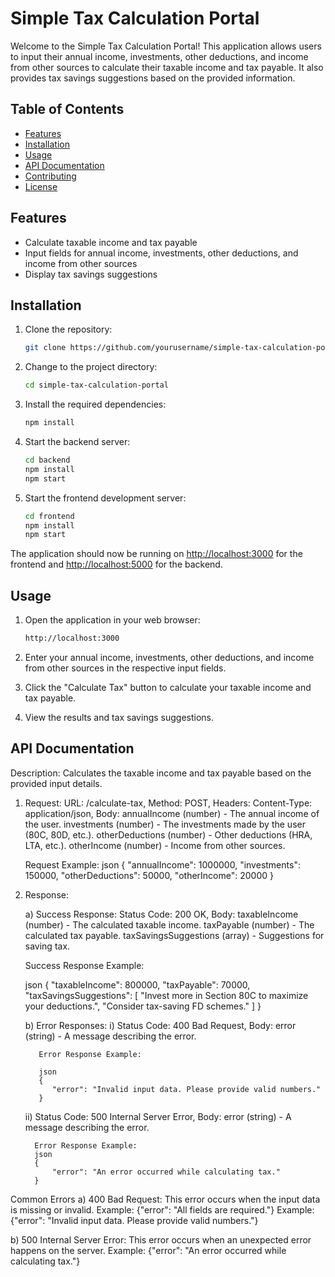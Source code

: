 # Simple Tax Calculation Portal

Welcome to the Simple Tax Calculation Portal! This application allows users to input their annual income, investments, other deductions, and income from other sources to calculate their taxable income and tax payable. It also provides tax savings suggestions based on the provided information.

## Table of Contents

- [Features](#features)
- [Installation](#installation)
- [Usage](#usage)
- [API Documentation](#api-documentation)
- [Contributing](#contributing)
- [License](#license)

## Features

- Calculate taxable income and tax payable
- Input fields for annual income, investments, other deductions, and income from other sources
- Display tax savings suggestions

## Installation

1. Clone the repository:

    ```sh
    git clone https://github.com/yourusername/simple-tax-calculation-portal.git
    ```

2. Change to the project directory:

    ```sh
    cd simple-tax-calculation-portal
    ```

3. Install the required dependencies:

    ```sh
    npm install
    ```

4. Start the backend server:

    ```sh
    cd backend
    npm install
    npm start
    ```

5. Start the frontend development server:

    ```sh
    cd frontend
    npm install
    npm start
    ```

The application should now be running on [http://localhost:3000](http://localhost:3000) for the frontend and [http://localhost:5000](http://localhost:5000) for the backend.

## Usage

1. Open the application in your web browser:

    ```sh
    http://localhost:3000
    ```

2. Enter your annual income, investments, other deductions, and income from other sources in the respective input fields.

3. Click the "Calculate Tax" button to calculate your taxable income and tax payable.

4. View the results and tax savings suggestions.


## API Documentation
Description: Calculates the taxable income and tax payable based on the provided input details.

1)  Request:
    URL: /calculate-tax,
    Method: POST,
    Headers: Content-Type: application/json,
    Body:
      annualIncome (number) - The annual income of the user.
      investments (number) - The investments made by the user (80C, 80D, etc.).
      otherDeductions (number) - Other deductions (HRA, LTA, etc.).
      otherIncome (number) - Income from other sources.
  
    Request Example:
    json
    {
        "annualIncome": 1000000,
        "investments": 150000,
        "otherDeductions": 50000,
        "otherIncome": 20000
    }


3)  Response:

    a) Success Response:
       Status Code: 200 OK,
       Body:
          taxableIncome (number) - The calculated taxable income.
          taxPayable (number) - The calculated tax payable.
          taxSavingsSuggestions (array) - Suggestions for saving tax.

      Success Response Example:

      json
      {
          "taxableIncome": 800000,
          "taxPayable": 70000,
          "taxSavingsSuggestions": [
              "Invest more in Section 80C to maximize your deductions.",
        "Consider tax-saving FD schemes."
          ]
      }


    b) Error Responses:
       i) Status Code: 400 Bad Request,
           Body:
             error (string) - A message describing the error.
    
           Error Response Example:
    
           json
           {
              "error": "Invalid input data. Please provide valid numbers."
           }
    
      ii) Status Code: 500 Internal Server Error,
          Body:
             error (string) - A message describing the error.

          Error Response Example:
          json
          {
              "error": "An error occurred while calculating tax."
          }


Common Errors
a) 400 Bad Request: This error occurs when the input data is missing or invalid.
    Example: {"error": "All fields are required."}
    Example: {"error": "Invalid input data. Please provide valid numbers."}

b) 500 Internal Server Error: This error occurs when an unexpected error happens on the server.
    Example: {"error": "An error occurred while calculating tax."}

